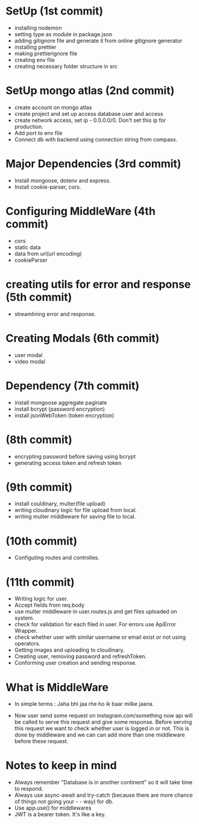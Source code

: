 # SetUp (1st commit)

-   installing nodemon
-   setting type as module in package.json
-   adding gitignore file and generate it from online gitignore generator
-   installing prettier
-   making prettierignore file
-   creating env file
-   creating necessary folder structure in src

# SetUp mongo atlas (2nd commit)

-   create account on mongo atlas
-   create project and set up access database user and access
-   create network access, set ip - 0.0.0.0/0. Don't set this ip for production.
-   Add port to env file
-   Connect db with backend using connection string from compass.

# Major Dependencies (3rd commit)

-   Install mongoose, dotenv and express.
-   Install cookie-parser, cors.

# Configuring MiddleWare (4th commit)

-   cors
-   static data
-   data from url(url encoding)
-   cookieParser

# creating utils for error and response (5th commit)

-   streamlining error and response.

# Creating Modals (6th commit)

-   user modal
-   video modal

# Dependency (7th commit)

-   install mongoose aggregate paginate
-   install bcrypt (password encryption)
-   install jsonWebToken (token encryption)

# (8th commit)

-   encrypting password before saving using bcrypt
-   generating access token and refresh token

# (9th commit)

-   install couldinary, multer(file upload)
-   writing cloudinary logic for file upload from local.
-   writing multer middleware for saving file to local.

# (10th commit)

-   Configuting routes and controlles.

# (11th commit)

-   Writing logic for user.
-   Accept fields from req.body
-   use multer middleware in user.routes.js and get files uploaded on system.
-   check for validation for each filed in user. For errors use ApiError Wrapper.
-   check whether user with similar username or email exist or not using operators.
-   Getting images and uploading to cloudinary.
-   Creating user, removing password and refreshToken.
-   Conforming user creation and sending response.

# What is MiddleWare

-   In simple terms : Jaha bhi jaa rhe ho ik baar milke jaana.

-   Now user send some request on instagram.com/something now api will be called to serve this request and give some response. Before serving this request we want to check whether user is logged in or not. This is done by middleware and we can can add more than one middleware before these request.

# Notes to keep in mind

-   Always remember "Database is in another continent" so it will take time to respond.
-   Always use async-await and try-catch (because there are more chance of things not going your - - way) for db.
-   Use app.use() for middlewares
-   JWT is a bearer token. It's like a key.
